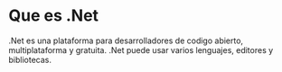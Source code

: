 # Que es .Net

.Net es una plataforma para desarrolladores de codigo abierto, multiplataforma y gratuita.
.Net puede usar varios lenguajes, editores y bibliotecas.